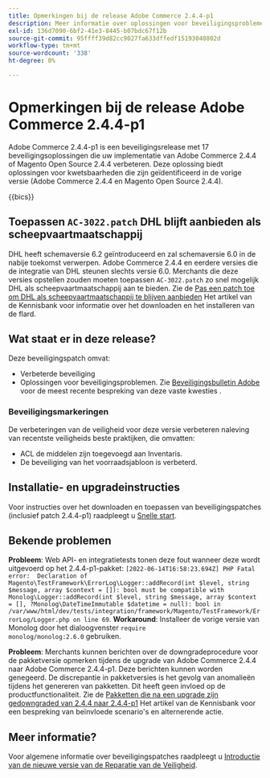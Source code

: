 ```yaml
---
title: Opmerkingen bij de release Adobe Commerce 2.4.4-p1
description: Meer informatie over oplossingen voor beveiligingsproblemen vindt u in de Adobe Commerce-release 2.4.4-p1.
exl-id: 136d7090-6bf2-41e3-8445-b07bdc67f12b
source-git-commit: 95ffff39d82cc9027fa633dffedf15193040802d
workflow-type: tm+mt
source-wordcount: '338'
ht-degree: 0%

---
```


# Opmerkingen bij de release Adobe Commerce 2.4.4-p1

Adobe Commerce 2.4.4-p1 is een beveiligingsrelease met 17 beveiligingsoplossingen die uw implementatie van Adobe Commerce 2.4.4 of Magento Open Source 2.4.4 verbeteren. Deze oplossing biedt oplossingen voor kwetsbaarheden die zijn geïdentificeerd in de vorige versie (Adobe Commerce 2.4.4 en Magento Open Source 2.4.4).

{{bics}}

## Toepassen `AC-3022.patch` DHL blijft aanbieden als scheepvaartmaatschappij

DHL heeft schemaversie 6.2 geïntroduceerd en zal schemaversie 6.0 in de nabije toekomst verwerpen. Adobe Commerce 2.4.4 en eerdere versies die de integratie van DHL steunen slechts versie 6.0. Merchants die deze versies opstellen zouden moeten toepassen `AC-3022.patch` zo snel mogelijk DHL als scheepvaartmaatschappij aan te bieden. Zie de [Pas een patch toe om DHL als scheepvaartmaatschappij te blijven aanbieden](https://support.magento.com/hc/en-us/articles/7707818131597-Apply-a-patch-to-continue-offering-DHL-as-shipping-carrier) Het artikel van de Kennisbank voor informatie over het downloaden en het installeren van de flard.

## Wat staat er in deze release?

Deze beveiligingspatch omvat:

* Verbeterde beveiliging
* Oplossingen voor beveiligingsproblemen. Zie [Beveiligingsbulletin Adobe](https://helpx.adobe.com/security/products/magento/apsb22-38.html) voor de meest recente bespreking van deze vaste kwesties .

### Beveiligingsmarkeringen

De verbeteringen van de veiligheid voor deze versie verbeteren naleving van recentste veiligheids beste praktijken, die omvatten:

* ACL de middelen zijn toegevoegd aan Inventaris.
* De beveiliging van het voorraadsjabloon is verbeterd.

## Installatie- en upgradeinstructies

Voor instructies over het downloaden en toepassen van beveiligingspatches (inclusief patch 2.4.4-p1) raadpleegt u [Snelle start](../../../installation/composer.md).

## Bekende problemen

**Probleem**: Web API- en integratietests tonen deze fout wanneer deze wordt uitgevoerd op het 2.4.4-p1-pakket: `[2022-06-14T16:58:23.694Z] PHP Fatal error:  Declaration of Magento\TestFramework\ErrorLog\Logger::addRecord(int $level, string $message, array $context = []): bool must be compatible with Monolog\Logger::addRecord(int $level, string $message, array $context = [], ?Monolog\DateTimeImmutable $datetime = null): bool in /var/www/html/dev/tests/integration/framework/Magento/TestFramework/ErrorLog/Logger.php on line 69`. **Workaround**: Installeer de vorige versie van Monolog door het dialoogvenster `require monolog/monolog:2.6.0` gebruiken. <!-- AC-3651-->

**Probleem**: Merchants kunnen berichten over de downgradeprocedure voor de pakketversie opmerken tijdens de upgrade van Adobe Commerce 2.4.4 naar Adobe Commerce 2.4.4-p1. Deze berichten kunnen worden genegeerd. De discrepantie in pakketversies is het gevolg van anomalieën tijdens het genereren van pakketten. Dit heeft geen invloed op de productfunctionaliteit. Zie de [Pakketten die na een upgrade zijn gedowngraded van 2.4.4 naar 2.4.4-p1](https://support.magento.com/hc/en-us/articles/8214752983949)  Het artikel van de Kennisbank voor een bespreking van beïnvloede scenario&#39;s en alternerende actie.

## Meer informatie?

Voor algemene informatie over beveiligingspatches raadpleegt u [Introductie van de nieuwe versie van de Reparatie van de Veiligheid](https://community.magento.com/t5/Magento-DevBlog/Introducing-the-New-Security-Patch-Release/ba-p/141287).
